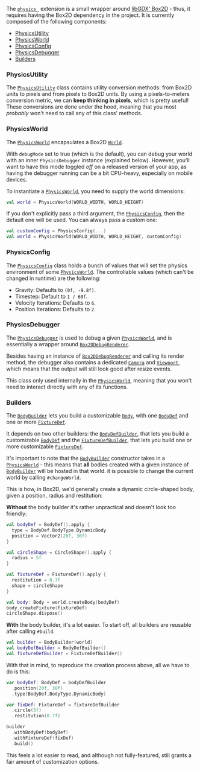 The [`physics `]() extension is a small wrapper around [libGDX' Box2D](https://github.com/libgdx/libgdx/wiki/Box2d) - thus, it requires having the Box2D dependency in the project. It is currently composed of the following components:

- [PhysicsUtility](#physicsutility)
- [PhysicsWorld](#physicsworld)
- [PhysicsConfig](#physicsconfig)
- [PhysicsDebugger](#physicsdebugger)
- [Builders](#builders)

### PhysicsUtility
The [`PhysicsUtility`]() class contains utility conversion methods: from Box2D units to pixels and from pixels to Box2D units. By using a pixels-to-meters conversion metric, we can **keep thinking in pixels**, which is pretty useful! These conversions are done under the hood, meaning that you most *probably* won't need to call any of this class' methods.

### PhysicsWorld
The [`PhysicsWorld`]() encapsulates a Box2D [`World`](https://libgdx.badlogicgames.com/nightlies/docs/api/com/badlogic/gdx/physics/box2d/World.html). 

With `debugMode` set to true (which is the default), you can debug your world with an inner `PhysicsDebugger` instance (explained below). However, you'll want to have this mode toggled *off* on a released version of your app, as having the debugger running can be a bit CPU-heavy, especially on mobile devices.

To instantiate a [`PhysicsWorld`](), you need to supply the world dimensions:
```kotlin
val world = PhysicsWorld(WORLD_WIDTH, WORLD_HEIGHT)
```

If you don't explicitly pass a third argument, the [`PhysicsConfig`](), then the default one will be used. You can always pass a custom one:
```kotlin
val customConfig = PhysicsConfig(...)
val world = PhysicsWorld(WORLD_WIDTH, WORLD_HEIGHT, customConfig)
```

### PhysicsConfig
The [`PhysicsConfig`]() class holds a bunch of values that will set the physics environment of some [`PhysicsWorld`](). The controllable values (which can't be changed in runtime) are the following:

- Gravity: Defaults to `(0f, -9.8f)`.
- Timestep: Default to `1 / 60f`.
- Velocity Iterations: Defaults to `6`.
- Position Iterations: Defaults to `2`.

### PhysicsDebugger
The [`PhysicsDebugger`]() is used to debug a given [`PhysicsWorld`](), and is essentially a wrapper around [`Box2DDebugRenderer`](https://libgdx.badlogicgames.com/nightlies/docs/api/com/badlogic/gdx/physics/box2d/Box2DDebugRenderer.html).

Besides having an instance of [`Box2DDebugRenderer`]() and calling its render method, the debugger also contains a dedicated [`Camera`](https://github.com/libgdx/libgdx/wiki/Orthographic-camera) and [`Viewport`](https://github.com/libgdx/libgdx/wiki/Viewports), which means that the output will still look good after resize events.

This class only used internally in the [`PhysicsWorld`](), meaning that you won't need to interact directly with any of its functions.

### Builders

The [`BodyBuilder`]() lets you build a customizable [`Body`](), with one [`BodyDef`]() and one or more [`FixtureDef`]().

It depends on two other builders: the [`BodyDefBuilder`](), that lets you build a customizable [`BodyDef`](https://libgdx.badlogicgames.com/nightlies/docs/api/com/badlogic/gdx/physics/box2d/BodyDef.html) and the [`FixtureDefBuilder`](), that lets you build one or more customizable [`FixtureDef`](https://libgdx.badlogicgames.com/nightlies/docs/api/com/badlogic/gdx/physics/box2d/FixtureDef.html).

It's important to note that the [`BodyBuilder`]() constructor takes in a [`PhysicsWorld`]() - this means that **all** bodies created with a given instance of [`BodyBuilder`]() will be hosted in that world. it is possible to change the current world by calling `#changeWorld`.

This is how, in Box2D, we'd generally create a dynamic circle-shaped body, given a position, radius and restitution:

**Without** the body builder it's rather unpractical and doesn't look too friendly:

```kotlin
val bodyDef = BodyDef().apply {
  type = BodyDef.BodyType.DynamicBody
  position = Vector2(20f, 30f)
}

val circleShape = CircleShape().apply {
  radius = 5f
}

val fixtureDef = FixtureDef().apply {
  restitution = 0.7f
  shape = circleShape
}

val body: Body = world.createBody(bodyDef)
body.createFixture(fixtureDef)
circleShape.dispose()
```

**With** the body builder, it's a lot easier. To start off, all builders are reusable after calling `#build`.
```kotlin
val builder = BodyBuilder(world)
val bodyDefBuilder = BodyDefBuilder()
val fixtureDefBuilder = FixtureDefBuilder()
```

With that in mind, to reproduce the creation process above, all we have to do is this:
```kotlin
var bodyDef: BodyDef = bodyDefBuilder
  .position(20f, 30f)
  .type(BodyDef.BodyType.DynamicBody)

var fixDef: FixtureDef = fixtureDefBuilder
  .circle(5f)
  .restitution(0.7f)

builder
  .withBodyDef(bodyDef)
  .withFixtureDef(fixDef)
  .build()
```

This feels a lot easier to read, and although not fully-featured, still grants a fair amount of customization options.
